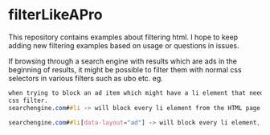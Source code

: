 # filterLikeAPro
This repository contains examples about filtering html. I hope to keep adding new filtering examples based on usage or questions in issues. 

If browsing through a search engine with results which are ads in the beginning of results, it might be possible to filter them with normal css selectors in various filters such as ubo etc. 
eg. 
``` CSS
when trying to block an ad item which might have a li element that needs to be hidden, it can be done by 
css filter. 
searchengine.com##li -> will block every li element from the HTML page

searchengine.com##li[data-layout="ad"] -> will block every li element, that has data-layout="ad" set in its definition
```

